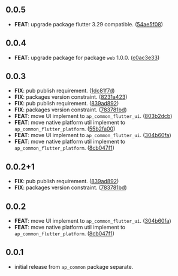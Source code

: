 ## 0.0.5

 - **FEAT**: upgrade package flutter 3.29 compatible. ([54ae5f08](https://github.com/abc873693/ap_common/commit/54ae5f087f95858e551b0a78008072f74faaa17b))

## 0.0.4

 - **FEAT**: upgrade package for package `web` 1.0.0. ([c0ac3e33](https://github.com/abc873693/ap_common/commit/c0ac3e331b64a436e909a8ec7ab2983974ae37a4))

## 0.0.3

 - **FIX**: pub publish requirement. ([1dc81f7d](https://github.com/abc873693/ap_common/commit/1dc81f7dcf5a1445aa14b66b6d2004b7d94ad6b2))
 - **FIX**: packages version constraint. ([8231a423](https://github.com/abc873693/ap_common/commit/8231a423b237d6f38b3531ec4fc2b06e713a6c51))
 - **FIX**: pub publish requirement. ([839ad892](https://github.com/abc873693/ap_common/commit/839ad892cb67fb04d8c1f877129faa2847c76f77))
 - **FIX**: packages version constraint. ([783781bd](https://github.com/abc873693/ap_common/commit/783781bdb314a93b89415f8de9fb6acdcd38a222))
 - **FEAT**: move UI implement to `ap_common_flutter_ui`. ([803b2dcb](https://github.com/abc873693/ap_common/commit/803b2dcbb37d970de803670c7a76404356c4a651))
 - **FEAT**: move native platform util implement to `ap_common_flutter_platform`. ([55b2fa00](https://github.com/abc873693/ap_common/commit/55b2fa00ea5fa4dafb15fc19e19b33dd9d72ef92))
 - **FEAT**: move UI implement to `ap_common_flutter_ui`. ([304b60fa](https://github.com/abc873693/ap_common/commit/304b60fa245dbd0b1d4d3ae649b5468e9ee46f71))
 - **FEAT**: move native platform util implement to `ap_common_flutter_platform`. ([8cb047f1](https://github.com/abc873693/ap_common/commit/8cb047f167d6f10eaab063449a88646092faff10))

## 0.0.2+1

 - **FIX**: pub publish requirement. ([839ad892](https://github.com/abc873693/ap_common/commit/839ad892cb67fb04d8c1f877129faa2847c76f77))
 - **FIX**: packages version constraint. ([783781bd](https://github.com/abc873693/ap_common/commit/783781bdb314a93b89415f8de9fb6acdcd38a222))

## 0.0.2

 - **FEAT**: move UI implement to `ap_common_flutter_ui`. ([304b60fa](https://github.com/abc873693/ap_common/commit/304b60fa245dbd0b1d4d3ae649b5468e9ee46f71))
 - **FEAT**: move native platform util implement to `ap_common_flutter_platform`. ([8cb047f1](https://github.com/abc873693/ap_common/commit/8cb047f167d6f10eaab063449a88646092faff10))

## 0.0.1

*  initial release from `ap_common` package separate.